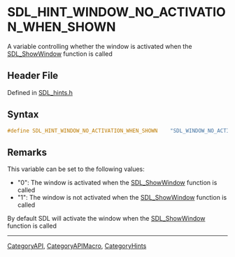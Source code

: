# SDL_HINT_WINDOW_NO_ACTIVATION_WHEN_SHOWN

A variable controlling whether the window is activated when the [SDL_ShowWindow](SDL_ShowWindow) function is called

## Header File

Defined in [SDL_hints.h](https://github.com/libsdl-org/SDL/blob/SDL2/include/SDL_hints.h)

## Syntax

```c
#define SDL_HINT_WINDOW_NO_ACTIVATION_WHEN_SHOWN    "SDL_WINDOW_NO_ACTIVATION_WHEN_SHOWN"
```

## Remarks

This variable can be set to the following values:

- "0": The window is activated when the [SDL_ShowWindow](SDL_ShowWindow)
  function is called
- "1": The window is not activated when the
  [SDL_ShowWindow](SDL_ShowWindow) function is called

By default SDL will activate the window when the
[SDL_ShowWindow](SDL_ShowWindow) function is called

----
[CategoryAPI](CategoryAPI), [CategoryAPIMacro](CategoryAPIMacro), [CategoryHints](CategoryHints)

